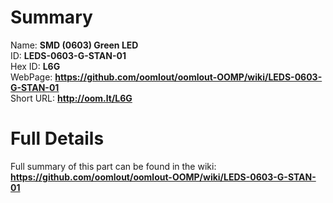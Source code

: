 
Summary
=================
  
Name: __SMD (0603) Green LED__    
ID: __LEDS-0603-G-STAN-01__   
Hex ID: __L6G__   
WebPage: __https://github.com/oomlout/oomlout-OOMP/wiki/LEDS-0603-G-STAN-01__   
Short URL: __http://oom.lt/L6G__   

Full Details
==========================
Full summary of this part can be found in the wiki:   
__https://github.com/oomlout/oomlout-OOMP/wiki/LEDS-0603-G-STAN-01__    

